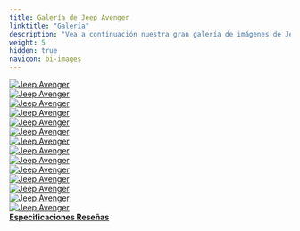 ```yaml
---
title: Galería de Jeep Avenger
linktitle: "Galería"
description: "Vea a continuación nuestra gran galería de imágenes de Jeep Avenger. Haga clic en las imágenes para versiones en alta resolución."
weight: 5
hidden: true
navicon: bi-images
---
```

<!-- markdownlint-disable MD033 -->
<div class="row" id ="my-gallery">
	<div class="pswp-grid-item col-6 col-md-4">
		<a href="https://media.evkx.net/multimedia/models/jeep/avenger/avenger/bikerack_1.jpg"
data-pswp-src="https://media.evkx.net/multimedia/models/jeep/avenger/avenger/bikerack_1.jpg"
data-pswp-width="3000"
data-pswp-height="2000" 
target="_blank">
			<img src="https://media.evkx.net/multimedia/models/jeep/avenger/avenger/bikerack_1_xst.jpg" alt="Jeep Avenger" class="img-fluid " />
		</a>
	</div>
	<div class="pswp-grid-item col-6 col-md-4">
		<a href="https://media.evkx.net/multimedia/models/jeep/avenger/avenger/exterior_1.jpg"
data-pswp-src="https://media.evkx.net/multimedia/models/jeep/avenger/avenger/exterior_1.jpg"
data-pswp-width="3000"
data-pswp-height="2000" 
target="_blank">
			<img src="https://media.evkx.net/multimedia/models/jeep/avenger/avenger/exterior_1_xst.jpg" alt="Jeep Avenger" class="img-fluid " />
		</a>
	</div>
	<div class="pswp-grid-item col-6 col-md-4">
		<a href="https://media.evkx.net/multimedia/models/jeep/avenger/avenger/exterior_2.jpeg"
data-pswp-src="https://media.evkx.net/multimedia/models/jeep/avenger/avenger/exterior_2.jpeg"
data-pswp-width="1920"
data-pswp-height="1280" 
target="_blank">
			<img src="https://media.evkx.net/multimedia/models/jeep/avenger/avenger/exterior_2_xst.jpeg" alt="Jeep Avenger" class="img-fluid " />
		</a>
	</div>
	<div class="pswp-grid-item col-6 col-md-4">
		<a href="https://media.evkx.net/multimedia/models/jeep/avenger/avenger/exterior_3.jpeg"
data-pswp-src="https://media.evkx.net/multimedia/models/jeep/avenger/avenger/exterior_3.jpeg"
data-pswp-width="1920"
data-pswp-height="1280" 
target="_blank">
			<img src="https://media.evkx.net/multimedia/models/jeep/avenger/avenger/exterior_3_xst.jpeg" alt="Jeep Avenger" class="img-fluid " />
		</a>
	</div>
	<div class="pswp-grid-item col-6 col-md-4">
		<a href="https://media.evkx.net/multimedia/models/jeep/avenger/avenger/exterior_4.jpg"
data-pswp-src="https://media.evkx.net/multimedia/models/jeep/avenger/avenger/exterior_4.jpg"
data-pswp-width="3000"
data-pswp-height="1735" 
target="_blank">
			<img src="https://media.evkx.net/multimedia/models/jeep/avenger/avenger/exterior_4_xst.jpg" alt="Jeep Avenger" class="img-fluid " />
		</a>
	</div>
	<div class="pswp-grid-item col-6 col-md-4">
		<a href="https://media.evkx.net/multimedia/models/jeep/avenger/avenger/headlights_1.jpg"
data-pswp-src="https://media.evkx.net/multimedia/models/jeep/avenger/avenger/headlights_1.jpg"
data-pswp-width="3000"
data-pswp-height="1838" 
target="_blank">
			<img src="https://media.evkx.net/multimedia/models/jeep/avenger/avenger/headlights_1_xst.jpg" alt="Jeep Avenger" class="img-fluid " />
		</a>
	</div>
	<div class="pswp-grid-item col-6 col-md-4">
		<a href="https://media.evkx.net/multimedia/models/jeep/avenger/avenger/interior_1.jpeg"
data-pswp-src="https://media.evkx.net/multimedia/models/jeep/avenger/avenger/interior_1.jpeg"
data-pswp-width="1920"
data-pswp-height="1443" 
target="_blank">
			<img src="https://media.evkx.net/multimedia/models/jeep/avenger/avenger/interior_1_xst.jpeg" alt="Jeep Avenger" class="img-fluid " />
		</a>
	</div>
	<div class="pswp-grid-item col-6 col-md-4">
		<a href="https://media.evkx.net/multimedia/models/jeep/avenger/avenger/interior_2.jpeg"
data-pswp-src="https://media.evkx.net/multimedia/models/jeep/avenger/avenger/interior_2.jpeg"
data-pswp-width="1920"
data-pswp-height="1440" 
target="_blank">
			<img src="https://media.evkx.net/multimedia/models/jeep/avenger/avenger/interior_2_xst.jpeg" alt="Jeep Avenger" class="img-fluid " />
		</a>
	</div>
	<div class="pswp-grid-item col-6 col-md-4">
		<a href="https://media.evkx.net/multimedia/models/jeep/avenger/avenger/main_1.jpg"
data-pswp-src="https://media.evkx.net/multimedia/models/jeep/avenger/avenger/main_1.jpg"
data-pswp-width="3000"
data-pswp-height="2000" 
target="_blank">
			<img src="https://media.evkx.net/multimedia/models/jeep/avenger/avenger/main_1_xst.jpg" alt="Jeep Avenger" class="img-fluid " />
		</a>
	</div>
	<div class="pswp-grid-item col-6 col-md-4">
		<a href="https://media.evkx.net/multimedia/models/jeep/avenger/avenger/screens_1.jpg"
data-pswp-src="https://media.evkx.net/multimedia/models/jeep/avenger/avenger/screens_1.jpg"
data-pswp-width="3000"
data-pswp-height="2263" 
target="_blank">
			<img src="https://media.evkx.net/multimedia/models/jeep/avenger/avenger/screens_1_xst.jpg" alt="Jeep Avenger" class="img-fluid " />
		</a>
	</div>
	<div class="pswp-grid-item col-6 col-md-4">
		<a href="https://media.evkx.net/multimedia/models/jeep/avenger/avenger/screens_2.jpg"
data-pswp-src="https://media.evkx.net/multimedia/models/jeep/avenger/avenger/screens_2.jpg"
data-pswp-width="3000"
data-pswp-height="1999" 
target="_blank">
			<img src="https://media.evkx.net/multimedia/models/jeep/avenger/avenger/screens_2_xst.jpg" alt="Jeep Avenger" class="img-fluid " />
		</a>
	</div>
	<div class="pswp-grid-item col-6 col-md-4">
		<a href="https://media.evkx.net/multimedia/models/jeep/avenger/avenger/trunk_1.jpg"
data-pswp-src="https://media.evkx.net/multimedia/models/jeep/avenger/avenger/trunk_1.jpg"
data-pswp-width="3000"
data-pswp-height="2000" 
target="_blank">
			<img src="https://media.evkx.net/multimedia/models/jeep/avenger/avenger/trunk_1_xst.jpg" alt="Jeep Avenger" class="img-fluid " />
		</a>
	</div>
	<div class="pswp-grid-item col-6 col-md-4">
		<a href="https://media.evkx.net/multimedia/models/jeep/avenger/avenger/trunk_2.jpeg"
data-pswp-src="https://media.evkx.net/multimedia/models/jeep/avenger/avenger/trunk_2.jpeg"
data-pswp-width="1920"
data-pswp-height="1217" 
target="_blank">
			<img src="https://media.evkx.net/multimedia/models/jeep/avenger/avenger/trunk_2_xst.jpeg" alt="Jeep Avenger" class="img-fluid " />
		</a>
	</div>
	<div class="pswp-grid-item col-6 col-md-4">
		<a href="https://media.evkx.net/multimedia/models/jeep/avenger/avenger/trunk_3.jpg"
data-pswp-src="https://media.evkx.net/multimedia/models/jeep/avenger/avenger/trunk_3.jpg"
data-pswp-width="3000"
data-pswp-height="2000" 
target="_blank">
			<img src="https://media.evkx.net/multimedia/models/jeep/avenger/avenger/trunk_3_xst.jpg" alt="Jeep Avenger" class="img-fluid " />
		</a>
	</div>
</div>
<script type="module">
  import PhotoSwipeLightbox from '/js/photoswipe-lightbox.esm.js';
    const lightbox = new PhotoSwipeLightbox({
       gallery: '#my-gallery',
        children: 'a',
        pswpModule: () => import('/js/photoswipe.esm.js')
    });
lightbox.init();
</script>
<div class="mt-3 mb-3">
<a href="../specifications/" class="text-decoration-none text-black">
<strong><i class="bi-arrow-left"></i> Especificaciones </strong>
</a>
<a href="../reviews/" class="text-decoration-none text-black float-end">
<strong>Reseñas <i class="bi-arrow-right"></i></strong>
</a>
</div>
